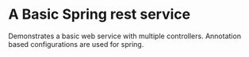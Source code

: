 # A Basic Spring rest service

Demonstrates a basic web service with multiple controllers.
Annotation based configurations are used for spring.
